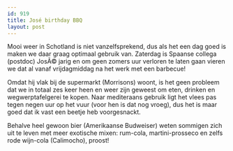 ```yaml
---
id: 919
title: José birthday BBQ
layout: post
---
```

Mooi weer in Schotland is niet vanzelfsprekend, dus als het een dag goed is maken we daar graag optimaal gebruik van. Zaterdag is Spaanse collega (postdoc) JosÃ© jarig en om geen zomers uur verloren te laten gaan vieren we dat al vanaf vrijdagmiddag na het werk met een barbecue!

Omdat hij vlak bij de supermarkt (Morrisons) woont, is het geen probleem dat we in totaal zes keer heen en weer zijn geweest om eten, drinken en wegwerptafelgerei te kopen. Naar mediteraans gebruik ligt het vlees pas tegen negen uur op het vuur (voor hen is dat nog vroeg), dus het is maar goed dat ik vast een beetje heb voorgesnackt.

Behalve heel gewoon bier (Amerikaanse Budweiser) weten sommigen zich uit te leven met meer exotische mixen: rum-cola, martini-prosseco en zelfs rode wijn-cola (Calimocho), proost!